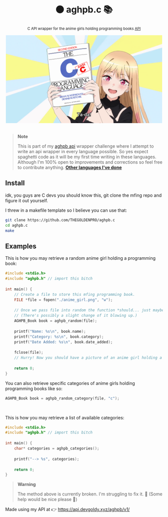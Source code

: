 <div align="center">

  # ⚫ aghpb.c 📚
  <sub>C API wrapper for the anime girls holding programming books [API](https://api.devgoldy.xyz/aghpb/v1/docs)</sub>

</div>

<div align="center">

  <img src="./assets/book_1.png" width="500px">

</div>

<br>

> **Note**
> 
> This is part of my [aghpb api](https://github.com/THEGOLDENPRO/aghpb_api) wrapper challenge where I attempt to write an api wrapper in every language possible. So yes expect spaghetti code as it will be my first time writing in these languages. Although I'm 100% open to improvements and corrections so feel free to contribute anything.
> **[Other languages I've done](https://github.com/THEGOLDENPRO/aghpb_api#-api-wrappers)**

## Install
idk, you guys are C devs you should know this, git clone the mfing repo and figure it out yourself.

I threw in a makefile template so I believe you can use that:
```sh
git clone https://github.com/THEGOLDENPRO/aghpb.c
cd aghpb.c
make
```

## Examples
This is how you may retrieve a random anime girl holding a programming book:
```c
#include <stdio.h>
#include "aghpb.h" // import this bitch

int main() {
    // Create a file to store this mfing programming book.
    FILE *file = fopen("./anime_girl.png", "w");

    // Once we pass file into random the function *should... just maybe...* write to it. 
    // (There's possibly a slight change of it blowing up.)
    AGHPB_Book book = aghpb_random(file);

    printf("Name: %s\n", book.name);
    printf("Category: %s\n", book.category);
    printf("Date Added: %s\n", book.date_added);

    fclose(file);
    // Hurry! Now you should have a picture of an anime girl holding a programming book (please kill me it's 1AM rn and I'M GOING INSANE FROM WRITING C CODE!!! AHHHHHHHHHHH)

    return 0;
}
```
You can also retrieve specific categories of anime girls holding programming books like so:
```c
AGHPB_Book book = aghpb_random_category(file, "c");
```

<br>

This is how you may retrieve a list of available categories:
```c
#include <stdio.h>
#include "aghpb.h" // import this bitch

int main() {
    char* categories = aghpb_categories();

    printf("--> %s", categories);

    return 0;
}
```
> **Warning**
>
> The method above is currently broken. I'm struggling to fix it. 🫠 (Some help would be nice please 🙏)

Made using my API at 👉 https://api.devgoldy.xyz/aghpb/v1/